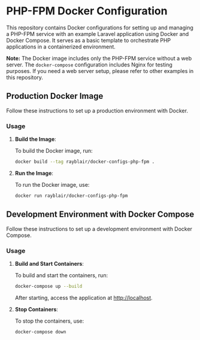 # PHP-FPM Docker Configuration

This repository contains Docker configurations for setting up and managing a PHP-FPM service with an example Laravel application using Docker and Docker Compose. It serves as a basic template to orchestrate PHP applications in a containerized environment.

**Note:** The Docker image includes only the PHP-FPM service without a web server. The `docker-compose` configuration includes Nginx for testing purposes. If you need a web server setup, please refer to other examples in this repository.

## Production Docker Image

Follow these instructions to set up a production environment with Docker.

### Usage

1. **Build the Image**:

   To build the Docker image, run:

   ```bash
   docker build --tag rayblair/docker-configs-php-fpm .
   ```

2. **Run the Image**:

   To run the Docker image, use:

   ```bash
   docker run rayblair/docker-configs-php-fpm
   ```

## Development Environment with Docker Compose

Follow these instructions to set up a development environment with Docker Compose.

### Usage

1. **Build and Start Containers**:

   To build and start the containers, run:

   ```bash
   docker-compose up --build
   ```

   After starting, access the application at [http://localhost](http://localhost).

2. **Stop Containers**:

   To stop the containers, use:

   ```bash
   docker-compose down
   ```
